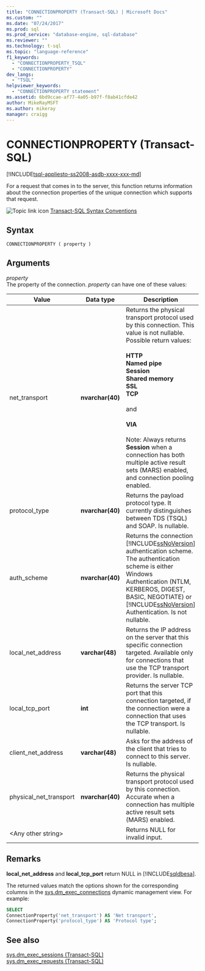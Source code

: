 ```yaml
---
title: "CONNECTIONPROPERTY (Transact-SQL) | Microsoft Docs"
ms.custom: ""
ms.date: "07/24/2017"
ms.prod: sql
ms.prod_service: "database-engine, sql-database"
ms.reviewer: ""
ms.technology: t-sql
ms.topic: "language-reference"
f1_keywords: 
  - "CONNECTIONPROPERTY_TSQL"
  - "CONNECTIONPROPERTY"
dev_langs: 
  - "TSQL"
helpviewer_keywords: 
  - "CONNECTIONPROPERTY statement"
ms.assetid: 6bd9ccae-af77-4a05-b97f-f8ab41cfde42
author: MikeRayMSFT
ms.author: mikeray
manager: craigg
---
```

# CONNECTIONPROPERTY (Transact-SQL)
[!INCLUDE[tsql-appliesto-ss2008-asdb-xxxx-xxx-md](../../includes/tsql-appliesto-ss2008-asdb-xxxx-xxx-md.md)]

For a request that comes in to the server, this function returns information about the connection properties of the unique connection which supports that request.
  
![Topic link icon](../../database-engine/configure-windows/media/topic-link.gif "Topic link icon") [Transact-SQL Syntax Conventions](../../t-sql/language-elements/transact-sql-syntax-conventions-transact-sql.md)
  
## Syntax  
  
```sql
CONNECTIONPROPERTY ( property )  
```  
  
## Arguments  
*property*  
The property of the connection. *property* can have one of these values:
  
|Value|Data type|Description|  
|---|---|---|
|net_transport|**nvarchar(40)**|Returns the physical transport protocol used by this connection. This value is not nullable. Possible return values:<br /><br /> **HTTP**<br /> **Named pipe**<br /> **Session**<br /> **Shared memory**<br /> **SSL**<br /> **TCP**<br /><br /> and<br /><br /> **VIA**<br /><br /> Note: Always returns **Session** when a connection has both multiple active result sets (MARS) enabled, and connection pooling enabled.|  
|protocol_type|**nvarchar(40)**|Returns the payload protocol type. It currently distinguishes between TDS (TSQL) and SOAP. Is nullable.|  
|auth_scheme|**nvarchar(40)**|Returns the connection [!INCLUDE[ssNoVersion](../../includes/ssnoversion-md.md)] authentication scheme. The authentication scheme is either Windows Authentication (NTLM, KERBEROS, DIGEST, BASIC, NEGOTIATE) or [!INCLUDE[ssNoVersion](../../includes/ssnoversion-md.md)] Authentication. Is not nullable.|  
|local_net_address|**varchar(48)**|Returns the IP address on the server that this specific connection targeted. Available only for connections that use the TCP transport provider. Is nullable.|  
|local_tcp_port|**int**|Returns the server TCP port that this connection targeted, if the connection were a connection that uses the TCP transport. Is nullable.|  
|client_net_address|**varchar(48)**|Asks for the address of the client that tries to connect to this server. Is nullable.|  
|physical_net_transport|**nvarchar(40)**|Returns the physical transport protocol used by this connection. Accurate when a connection has multiple active result sets (MARS) enabled.|  
|\<Any other string>||Returns NULL for invalid input.|  
  
## Remarks  
**local_net_address** and **local_tcp_port** return NULL in [!INCLUDE[sqldbesa](../../includes/sqldbesa-md.md)].
  
The returned values match the options shown for the corresponding columns in the [sys.dm_exec_connections](../../relational-databases/system-dynamic-management-views/sys-dm-exec-connections-transact-sql.md) dynamic management view. For example:
  
```sql
SELECT   
ConnectionProperty('net_transport') AS 'Net transport',   
ConnectionProperty('protocol_type') AS 'Protocol type';  
```  
  
## See also
[sys.dm_exec_sessions &#40;Transact-SQL&#41;](../../relational-databases/system-dynamic-management-views/sys-dm-exec-sessions-transact-sql.md)  
[sys.dm_exec_requests &#40;Transact-SQL&#41;](../../relational-databases/system-dynamic-management-views/sys-dm-exec-requests-transact-sql.md)
  
  
